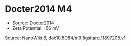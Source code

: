 <a name="material" />

# Docter2014 M4
<script type="application/ld+json">
  {
    "@context": "https://schema.org/",
    "@type": "ChemicalSubstance",
    "@id": "https://egonw.github.io/nanowiki/nanowiki337.html#material",
    "http://purl.org/dc/terms/conformsTo":
      {
        "@type": "CreativeWork",
        "@id": "https://bioschemas.org/profiles/ChemicalSubstance/0.4-RELEASE/"
      },
    "identfier": "337",
    "name": "Docter2014 M4",
    "url": "https://egonw.github.io/nanowiki/nanowiki337.html#material",
    "sameAs": "http://127.0.0.1/mediawiki/index.php/Special:URIResolver/Docter2014_M4"
  }
</script>


* Source: [Docter2014](articleDocter2014.md)
* Zeta Potential: -56 mV


Source: NanoWiki 6, doi:[10.6084/m9.figshare.11897205.v1](https://doi.org/10.6084/m9.figshare.11897205.v1)
